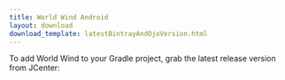 ```yaml
---
title: World Wind Android
layout: download
download_template: latestBintrayAndOjoVersion.html
---
```


To add World Wind to your Gradle project, grab the latest release version from JCenter: